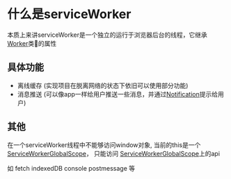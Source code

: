 # 什么是serviceWorker

本质上来讲serviceWorker是一个独立的运行于浏览器后台的线程，它继承[Worker](https://developer.mozilla.org/zh-CN/docs/Web/API/Worker)类的属性


## 具体功能
- 离线缓存 (实现项目在脱离网络的状态下依旧可以使用部分功能)
- 消息推送 (可以像app一样给用户推送一些消息，并通过[Notification](https://developer.mozilla.org/zh-CN/docs/Web/API/notification/Using_Web_Notifications)提示给用户)


## 其他

在一个serviceWorker线程中不能够访问window对象, 当前的this是一个[ServiceWorkerGlobalScope](https://developer.mozilla.org/en-US/docs/Web/API/ServiceWorkerGlobalScope)， 只能访问 [ServiceWorkerGlobalScope](https://developer.mozilla.org/en-US/docs/Web/API/ServiceWorkerGlobalScope)上的api

如 fetch indexedDB console postmessage 等
